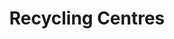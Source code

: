---
schema: default
title: Recycling Centres
organization: Aberdeen City Council
notes: >-
    <div style='text-align:Left;'><div><div><p style='margin:0 0 11 0;'><span>Point dataset with the locations of Recycling Centre’s in Aberdeen City Council local authority area. Attribute information includes site name, road name, locality and postcode.</span></p></div></div></div>
resources:
  - name: Recycling Centres HTML
  - url: >-
      http://spatialdata-accabdn.opendata.arcgis.com/datasets/5dbd92e1aba9467b8de058d0347a5b04_0
  - format: HTML

  - name: Recycling Centres ESRI REST
  - url: >-
      https://services5.arcgis.com/0sktPVp3t1LvXc9z/arcgis/rest/services/Recycling_Centres/FeatureServer/0
  - format: ESRI REST

  - name: Recycling Centres GEOJSON
  - url: >-
      http://spatialdata-accabdn.opendata.arcgis.com/datasets/5dbd92e1aba9467b8de058d0347a5b04_0.geojson?outSR={"latestWkid":27700,"wkid":27700}
  - format: GEOJSON

  - name: Recycling Centres CSV
  - url: >-
      http://spatialdata-accabdn.opendata.arcgis.com/datasets/5dbd92e1aba9467b8de058d0347a5b04_0.csv?outSR={"latestWkid":27700,"wkid":27700}
  - format: CSV

  - name: Recycling Centres KML
  - url: >-
      http://spatialdata-accabdn.opendata.arcgis.com/datasets/5dbd92e1aba9467b8de058d0347a5b04_0.kml?outSR={"latestWkid":27700,"wkid":27700}
  - format: KML

  - name: Recycling Centres ZIP
  - url: >-
      http://spatialdata-accabdn.opendata.arcgis.com/datasets/5dbd92e1aba9467b8de058d0347a5b04_0.zip?outSR={"latestWkid":27700,"wkid":27700}
  - format: ZIP
license: Open Government Licence 3.0 (United Kingdom)
category:

  - Environment
  - Recycling
  - Rubbish
  - Tip
  - Waste Disposal
maintainer: Aberdeen City Council
maintainer_email: someone@example.com
---